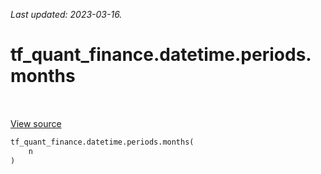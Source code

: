 <!--
This file is generated by a tool. Do not edit directly.
For open-source contributions the docs will be updated automatically.
-->

*Last updated: 2023-03-16.*

<div itemscope itemtype="http://developers.google.com/ReferenceObject">
<meta itemprop="name" content="tf_quant_finance.datetime.periods.months" />
<meta itemprop="path" content="Stable" />
</div>

# tf_quant_finance.datetime.periods.months

<!-- Insert buttons and diff -->

<table class="tfo-notebook-buttons tfo-api" align="left">
</table>

<a target="_blank" href="https://github.com/paolodelia99/tf-quant-finance/blob/main/tf_quant_finance/datetime/periods/period_tensors.py">View source</a>





```python
tf_quant_finance.datetime.periods.months(
    n
)
```



<!-- Placeholder for "Used in" -->
